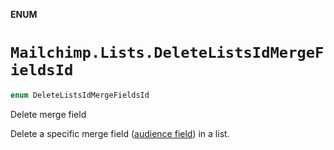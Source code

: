**ENUM**

# `Mailchimp.Lists.DeleteListsIdMergeFieldsId`

```swift
enum DeleteListsIdMergeFieldsId
```

Delete merge field

Delete a specific merge field ([audience field](https://mailchimp.com/help/getting-started-with-merge-tags/)) in a list.
